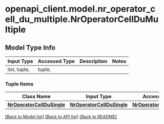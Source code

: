 # openapi_client.model.nr_operator_cell_du_multiple.NrOperatorCellDuMultiple

## Model Type Info
Input Type | Accessed Type | Description | Notes
------------ | ------------- | ------------- | -------------
list, tuple,  | tuple,  |  | 

### Tuple Items
Class Name | Input Type | Accessed Type | Description | Notes
------------- | ------------- | ------------- | ------------- | -------------
[**NrOperatorCellDuSingle**](NrOperatorCellDuSingle.md) | [**NrOperatorCellDuSingle**](NrOperatorCellDuSingle.md) | [**NrOperatorCellDuSingle**](NrOperatorCellDuSingle.md) |  | 

[[Back to Model list]](../../README.md#documentation-for-models) [[Back to API list]](../../README.md#documentation-for-api-endpoints) [[Back to README]](../../README.md)

